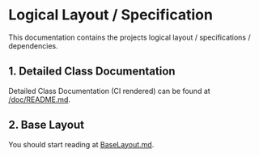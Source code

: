 # Logical Layout / Specification

This documentation contains the projects logical layout / specifications / dependencies.

## 1. Detailed Class Documentation

Detailed Class Documentation (CI rendered) can be found at [/doc/README.md](/doc/README.md).

## 2. Base Layout

You should start reading at [BaseLayout.md](./BaseLayout.md).

